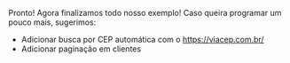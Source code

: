 Pronto! Agora finalizamos todo nosso exemplo! Caso queira programar um pouco mais, sugerimos:

- Adicionar busca por CEP automática com o https://viacep.com.br/
- Adicionar paginação em clientes
